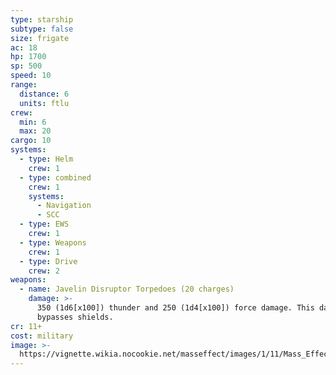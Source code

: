 ```yaml
---
type: starship
subtype: false
size: frigate
ac: 18
hp: 1700
sp: 500
speed: 10
range:
  distance: 6
  units: ftlu
crew:
  min: 6
  max: 20
cargo: 10
systems:
  - type: Helm
    crew: 1
  - type: combined
    crew: 1
    systems:
      - Navigation
      - SCC
  - type: EWS
    crew: 1
  - type: Weapons
    crew: 1
  - type: Drive
    crew: 2
weapons:
  - name: Javelin Disruptor Torpedoes (20 charges)
    damage: >-
      350 (1d6[x100]) thunder and 250 (1d4[x100]) force damage. This damage
      bypasses shields.
cr: 11+
cost: military
image: >-
  https://vignette.wikia.nocookie.net/masseffect/images/1/11/Mass_Effect_Normandy_SR2.png/revision/latest/scale-to-width-down/640?cb=20091227112049
---
```

